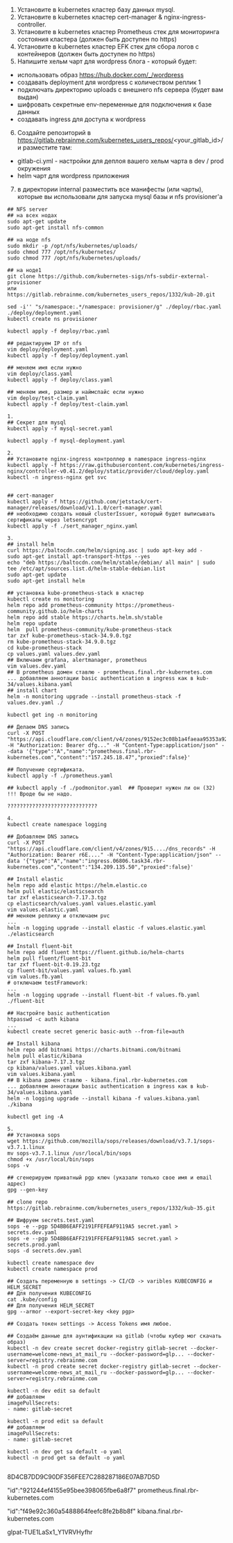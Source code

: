 ## 

1. Установите в kubernetes кластер базу данных mysql.
2. Установите в kubernetes кластер cert-manager & nginx-ingress-controller.
3. Установите в kubernetes кластер Prometheus стек для мониторинга состояния кластера (должен быть доступен по https)
4. Установите в kubernetes кластер EFK стек для сбора логов с контейнеров (должен быть доступен по https)
5. Напишите хельм чарт для wordpress блога - который будет:
* использовать образ https://hub.docker.com/_/wordpress
* создавать deployment для wordpress с количеством реплик 1
* подключать директорию uploads с внешнего nfs сервера (будет вам выдан)
* шифровать секретные env-переменные для подключения к базе данных
* создавать ingress для доступа к wordpress
6. Создайте репозиторий в https://gitlab.rebrainme.com/kubernetes_users_repos/<your_gitlab_id>/ и разместите там:
* gitlab-ci.yml - настройки для деплоя вашего хельм чарта в dev / prod окружения
* helm чарт для wordpress приложения
7. в директории internal разместить все манифесты (или чарты), которые вы использовали для запуска mysql базы и nfs provisioner'а

```
## NFS server
## на всех нодах 
sudo apt-get update
sudo apt-get install nfs-common

## на ноде nfs
sudo mkdir -p /opt/nfs/kubernetes/uploads/
sudo chmod 777 /opt/nfs/kubernetes/
sudo chmod 777 /opt/nfs/kubernetes/uploads/

## на ноде1
git clone https://github.com/kubernetes-sigs/nfs-subdir-external-provisioner
или
https://gitlab.rebrainme.com/kubernetes_users_repos/1332/kub-20.git

sed -i'' "s/namespace:.*/namespace: provisioner/g" ./deploy/rbac.yaml ./deploy/deployment.yaml
kubectl create ns provisioner

kubectl apply -f deploy/rbac.yaml

## редактируем IP от nfs
vim deploy/deployment.yaml
kubectl apply -f deploy/deployment.yaml

## меняем имя если нужно
vim deploy/class.yaml
kubectl apply -f deploy/class.yaml

## меняем имя, размер и наймспайс если нужно
vim deploy/test-claim.yaml
kubectl apply -f deploy/test-claim.yaml

1.
## Секрет для mysql
kubectl apply -f mysql-secret.yaml

kubectl apply -f mysql-deployment.yaml

2.
## Установите nginx-ingress контроллер в namespace ingress-nginx
kubectl apply -f https://raw.githubusercontent.com/kubernetes/ingress-nginx/controller-v0.41.2/deploy/static/provider/cloud/deploy.yaml
kubectl -n ingress-nginx get svc


## cert-manager
kubectl apply -f https://github.com/jetstack/cert-manager/releases/download/v1.1.0/cert-manager.yaml
## необходимо создать новый clusterIssuer, который будет выписывать сертификаты через letsencrypt
kubectl apply -f ./sert_manager_nginx.yaml

3.
## install helm
curl https://baltocdn.com/helm/signing.asc | sudo apt-key add -
sudo apt-get install apt-transport-https --yes
echo "deb https://baltocdn.com/helm/stable/debian/ all main" | sudo tee /etc/apt/sources.list.d/helm-stable-debian.list
sudo apt-get update
sudo apt-get install helm

## установка kube-prometheus-stack в кластер
kubectl create ns monitoring
helm repo add prometheus-community https://prometheus-community.github.io/helm-charts
helm repo add stable https://charts.helm.sh/stable
helm repo update
helm  pull prometheus-community/kube-prometheus-stack
tar zxf kube-prometheus-stack-34.9.0.tgz
rm kube-prometheus-stack-34.9.0.tgz
cd kube-prometheus-stack
cp values.yaml values.dev.yaml
## Включаем grafana, alertmanager, prometheus
vim values.dev.yaml
## В prometheus домен ставлю - prometheus.final.rbr-kubernetes.com
... добавляем аннотации basic authentication в ingress как в kub-34/values.kibana.yaml
## install chart
helm -n monitoring upgrade --install prometheus-stack -f values.dev.yaml ./

kubectl get ing -n monitoring

## Делаем DNS запись
curl -X POST "https://api.cloudflare.com/client/v4/zones/9152ec3c08b1a4faeaa95353a929fcc5/dns_records" -H "Authorization: Bearer dfg..." -H "Content-Type:application/json" --data '{"type":"A","name":"prometheus.final.rbr-kubernetes.com","content":"157.245.18.47","proxied":false}'

## Получение сертификата.
kubectl apply -f ./prometheus.yaml

## kubectl apply -f ./podmonitor.yaml  ## Проверит нужен ли он (32) !!! Вроде бы не надо.

?????????????????????????????

4.
kubectl create namespace logging

## Добавляем DNS запись
curl -X POST "https://api.cloudflare.com/client/v4/zones/915..../dns_records" -H "Authorization: Bearer r6E...." -H "Content-Type:application/json" --data '{"type":"A","name":"ingress.06806.task34.rbr-kubernetes.com","content":"134.209.135.50","proxied":false}'

## Install elastic
helm repo add elastic https://helm.elastic.co
helm pull elastic/elasticsearch
tar zxf elasticsearch-7.17.3.tgz
cp elasticsearch/values.yaml values.elastic.yaml
vim values.elastic.yaml
## меняем реплику и отключаем pvc
...
helm -n logging upgrade --install elastic -f values.elastic.yaml ./elasticsearch
 
## Install fluent-bit
helm repo add fluent https://fluent.github.io/helm-charts
helm pull fluent/fluent-bit
tar zxf fluent-bit-0.19.23.tgz
cp fluent-bit/values.yaml values.fb.yaml
vim values.fb.yaml
# отключаем testFramework:
...
helm -n logging upgrade --install fluent-bit -f values.fb.yaml ./fluent-bit
 
## Настройте basic authentication
htpasswd -c auth kibana
...
kubectl create secret generic basic-auth --from-file=auth

## Install kibana
helm repo add bitnami https://charts.bitnami.com/bitnami
helm pull elastic/kibana
tar zxf kibana-7.17.3.tgz
cp kibana/values.yaml values.kibana.yaml
vim values.kibana.yaml
## В kibana домен ставлю - kibana.final.rbr-kubernetes.com
... добавляем аннотации basic authentication в ingress как в kub-34/values.kibana.yaml
helm -n logging upgrade --install kibana -f values.kibana.yaml ./kibana

kubectl get ing -A

5.
## Установка sops
wget https://github.com/mozilla/sops/releases/download/v3.7.1/sops-v3.7.1.linux
mv sops-v3.7.1.linux /usr/local/bin/sops
chmod +x /usr/local/bin/sops
sops -v

## сгенерируем приватный pgp ключ (указали только свое имя и email адрес)
gpg --gen-key

## clone repo
https://gitlab.rebrainme.com/kubernetes_users_repos/1332/kub-35.git

## Шифруем secrets.test.yaml
sops -e --pgp 5D4BB6EAFF2191FFEFEAF9119A5 secret.yaml > secrets.dev.yaml
sops -e --pgp 5D4BB6EAFF2191FFEFEAF9119A5 secret.yaml > secrets.prod.yaml
sops -d secrets.dev.yaml

kubectl create namespace dev
kubectl create namespace prod

## Создать переменную в settings -> CI/CD -> varibles KUBECONFIG и HELM_SECRET
## Для получения KUBECONFIG
cat .kube/config
## Для получения HELM_SECRET
gpg --armor --export-secret-key <key pgp>

## Создать токен settings -> Access Tokens имя любое. 

## Создаём данные для аунтификации на gitlab (чтобы кубер мог скачать образ)
kubectl -n dev create secret docker-registry gitlab-secret --docker-username=welcome-news_at_mail_ru --docker-password=glp... --docker-server=registry.rebrainme.com
kubectl -n prod create secret docker-registry gitlab-secret --docker-username=welcome-news_at_mail_ru --docker-password=glp... --docker-server=registry.rebrainme.com

kubectl -n dev edit sa default
## добавляем
imagePullSecrets:
- name: gitlab-secret

kubectl -n prod edit sa default
## добавляем
imagePullSecrets:
- name: gitlab-secret

kubectl -n dev get sa default -o yaml
kubectl -n prod get sa default -o yaml


```

8D4CB7DD9C90DF356FEE7C288287186E07AB7D5D

"id":"921244ef4155e95bee398065fbe6a8f7"  prometheus.final.rbr-kubernetes.com

"id":"f49e92c360a5488864feefc8fe2b8b8f"  kibana.final.rbr-kubernetes.com

glpat-TUE1LaSx1_Y1VRVHyfhr
